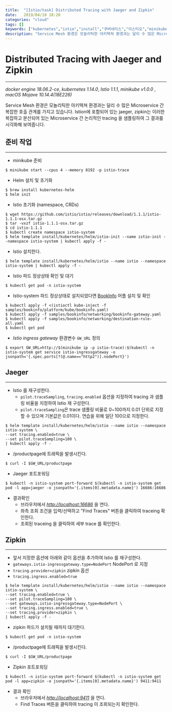 ```yaml
---
title:  "[Istio/task] Distributed Tracing with Jaeger and Zipkin"
date:   2019/04/18 18:20
categories: "cloud"
tags: []
keywords: ["kubernetes","istio","install","쿠버네티스","이스티오","minikube","jaeger","zipkin"]
description: "Service Mesh 환경은 모놀리틱한 아키텍쳐 환경과는 달리 수 많은 Microservice 간 복잡한 호출 관계를 가지고 있습니다. Istion에 포함되어 있는 jaeger, zipkin는 이러한 복잡하고 분산되어 있는 Microservice 간 논리적인  tracing 을 샘플링하여 그 결과를 시각화해 보여줍니다."
---
```


# Distributed Tracing with Jaeger and Zipkin
---
*docker engine 18.06.2-ce*, *kubernetes 1.14.0*, *Istio 1.1.1*, *minikube v1.0.0* , *macOS Mojave 10.14.4(18E226)*

Service Mesh 환경은 모놀리틱한 아키텍쳐 환경과는 달리 수 많은 Microservice 간 복잡한 호출 관계를 가지고 있습니다. Istion에 포함되어 있는 jaeger, zipkin는 이러한 복잡하고 분산되어 있는 Microservice 간 논리적인  tracing 을 샘플링하여 그 결과를 시각화해 보여줍니다.

## 준비 작업
***

* minikube 준비

~~~
$ minikube start --cpus 4 --memory 8192 -p istio-trace
~~~

* Helm 설치 및 초기화

~~~
$ brew install kubernetes-helm
$ helm init
~~~

* Istio 초기화 (namespace, CRDs)

~~~
$ wget https://github.com/istio/istio/releases/download/1.1.1/istio-1.1.1-osx.tar.gz
$ tar -vxzf istio-1.1.1-osx.tar.gz
$ cd istio-1.1.1
$ kubectl create namespace istio-system
$ helm template install/kubernetes/helm/istio-init --name istio-init --namespace istio-system | kubectl apply -f -
~~~

*  Istio 설치한다.

~~~
$ helm template install/kubernetes/helm/istio --name istio --namespace istio-system | kubectl apply -f -
~~~

* Istio 파드 정상상태 확인 및 대기

~~~
$ kubectl get pod -n istio-system
~~~

* Istio-system 파드 정상상태로 설치되었다면  [BookInfo](https://istio.io/docs/examples/bookinfo/) 어플 설치 및 확인

~~~
$ kubectl apply -f <(istioctl kube-inject -f samples/bookinfo/platform/kube/bookinfo.yaml)
$ kubectl apply -f samples/bookinfo/networking/bookinfo-gateway.yaml
$ kubectl apply -f samples/bookinfo/networking/destination-rule-all.yaml
$ kubectl get pod
~~~

* _Istio ingress gateway_  환경변수 `GW_URL` 정의

~~~
$ export GW_URL=http://$(minikube ip -p istio-trace):$(kubectl -n istio-system get service istio-ingressgateway -o jsonpath='{.spec.ports[?(@.name=="http2")].nodePort}')
~~~


## Jaeger
***

* Istio 를 재구성한다.
  * `pilot.traceSampling`, `tracing.enabled` 옵션을 지정하여 tracing 과 샘플링 비율을 지정하여 Istio 재 구성한다. 
  * `pilot.traceSampling`은  trace 샘플링 비율로  0~100까지 0.01 단위로 지정할 수 있으며 기본값은 0.01이다.  연습을 위해 일단 100으로 지정한다.

~~~
$ helm template install/kubernetes/helm/istio --name istio --namespace istio-system \
--set tracing.enabled=true \
--set pilot.traceSampling=100 \
| kubectl apply -f -
~~~

* /productpage에 트래픽을 발생시킨다.

~~~
$ curl -I $GW_URL/productpage
~~~

* Jaeger 포트포워딩
~~~
$ kubectl -n istio-system port-forward $(kubectl -n istio-system get pod -l app=jaeger -o jsonpath='{.items[0].metadata.name}') 16686:16686
~~~

* 결과확인
  * 브라우저에서 [_http://localhost:16686_](http://localhost:16686) 을 연다.
  * 좌측 조회 조건을 입력/선택하고 "Find Traces" 버튼을 클릭하여 traceing 확인한다.
  * 조회된 traceing 을 클릭하여 세부 trace 를 확인한다.


## Zipkin
***

*  앞서 지정햔 옵션에 아래와 같이 옵션을 추가하여 Istio 를 재구성한다.
  * `gateways.istio-ingressgateway.type=NodePort` NodePort 로 지정
  * `tracing.provider=zipkin` zipkin 옵션
  * `tracing.ingress.enabled=true`

~~~
$ helm template install/kubernetes/helm/istio --name istio --namespace istio-system \
--set tracing.enabled=true \
--set pilot.traceSampling=100 \
--set gateways.istio-ingressgateway.type=NodePort \
--set tracing.ingress.enabled=true \
--set tracing.provider=zipkin \
| kubectl apply -f -
~~~

* zipkin 파드가 설치될 때까지 대기한다.

~~~
$ kubectl get pod -n istio-system
~~~

* /productpage에 트래픽을 발생시킨다.

~~~
$ curl -I $GW_URL/productpage
~~~

* Zipkin 포트포워딩

~~~
$ kubectl -n istio-system port-forward $(kubectl -n istio-system get pod -l app=zipkin -o jsonpath='{.items[0].metadata.name}') 9411:9411
~~~


* 결과 확인
  * 브라우저에서 [_http://localhost:9411_](http://localhost:9411) 을 연다.
  * Find Traces 버튼을 클릭하여 tracing 이 조회되는지 확인한다.
